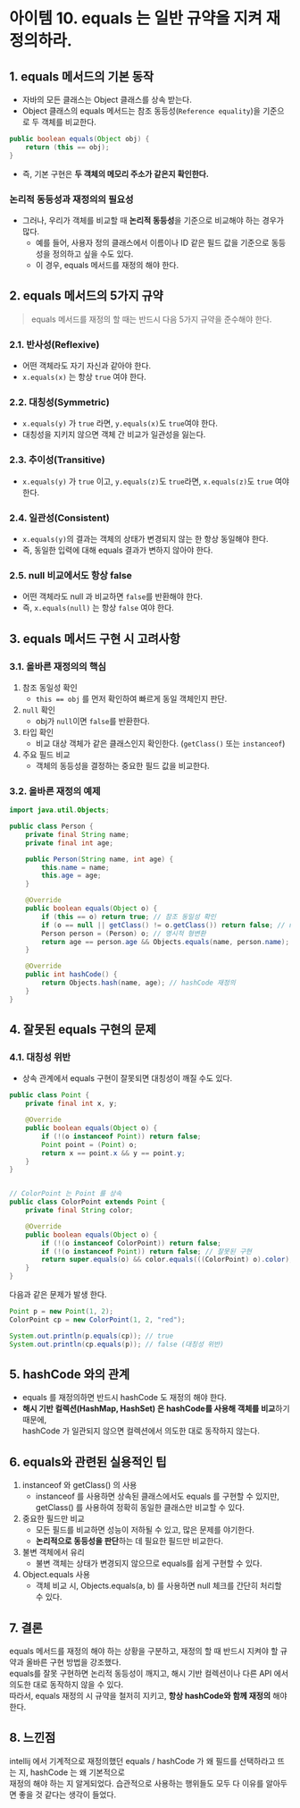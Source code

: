 # 아이템 10. equals 는 일반 규약을 지켜 재정의하라.

## 1. equals 메서드의 기본 동작

- 자바의 모든 클래스는 Object 클래스를 상속 받는다.
- Object 클래스의 equals 메서드는 참조 동등성(`Reference equality`)을 기준으로 두 객체를 비교한다.

```Java
public boolean equals(Object obj) {
    return (this == obj);
}
```

- 즉, 기본 구현은 **두 객체의 메모리 주소가 같은지 확인한다.**

### 논리적 동등성과 재정의의 필요성

- 그러나, 우리가 객체를 비교할 때 **논리적 동등성**을 기준으로 비교해야 하는 경우가 많다.
  - 예를 들어, 사용자 정의 클래스에서 이름이나 ID 같은 필드 값을 기준으로 동등성을 정의하고 싶을 수도 있다.
  - 이 경우, equals 메서드를 재정의 해야 한다.

## 2. equals 메서드의 5가지 규약 

> equals 메서드를 재정의 할 때는 반드시 다음 5가지 규약을 준수해야 한다.

### 2.1. 반사성(Reflexive)
- 어떤 객체라도 자기 자신과 같아야 한다.
- `x.equals(x)` 는 항상 `true` 여야 한다.

### 2.2. 대칭성(Symmetric)
- `x.equals(y)` 가 `true` 라면, `y.equals(x)`도 `true`여야 한다.
- 대칭성을 지키지 않으면 객체 간 비교가 일관성을 잃는다.

### 2.3. 추이성(Transitive)
- `x.equals(y)` 가 `true` 이고, `y.equals(z)`도 `true`라면, `x.equals(z)`도 `true` 여야 한다.

### 2.4. 일관성(Consistent)
- `x.equals(y)`의 결과는 객체의 상태가 변경되지 않는 한 항상 동일해야 한다.
- 즉, 동일한 입력에 대해 equals 결과가 변하지 않아야 한다.

### 2.5. null 비교에서도 항상 false
- 어떤 객체라도 null 과 비교하면 `false`를 반환해야 한다.
- 즉, `x.equals(null)` 는 항상 `false` 여야 한다.

## 3. equals 메서드 구현 시 고려사항

### 3.1. 올바른 재정의의 핵심
1. 참조 동일성 확인
   - `this == obj` 를 먼저 확인하여 빠르게 동일 객체인지 판단.
2. `null` 확인
   - obj가 `null`이면 `false`를 반환한다. 
3. 타입 확인
   - 비교 대상 객체가 같은 클래스인지 확인한다. (`getClass()` 또는 `instanceof`)
4. 주요 필드 비교
   - 객체의 동등성을 결정하는 중요한 필드 값을 비교한다.

### 3.2. 올바른 재정의 예제

```Java
import java.util.Objects;

public class Person {
    private final String name;
    private final int age;

    public Person(String name, int age) {
        this.name = name;
        this.age = age;
    }

    @Override
    public boolean equals(Object o) {
        if (this == o) return true; // 참조 동일성 확인
        if (o == null || getClass() != o.getClass()) return false; // null 및 클래스 확인
        Person person = (Person) o; // 명시적 형변환
        return age == person.age && Objects.equals(name, person.name); // 주요 필드 비교
    }

    @Override
    public int hashCode() {
        return Objects.hash(name, age); // hashCode 재정의
    }
}
```

## 4. 잘못된 equals 구현의 문제

### 4.1. 대칭성 위반
- 상속 관계에서 equals 구현이 잘못되면 대칭성이 깨질 수도 있다.

```Java
public class Point {
    private final int x, y;

    @Override
    public boolean equals(Object o) {
        if (!(o instanceof Point)) return false;
        Point point = (Point) o;
        return x == point.x && y == point.y;
    }
}


// ColorPoint 는 Point 를 상속
public class ColorPoint extends Point {
    private final String color;

    @Override
    public boolean equals(Object o) {
        if (!(o instanceof ColorPoint)) return false;
        if (!(o instanceof Point)) return false; // 잘못된 구현
        return super.equals(o) && color.equals(((ColorPoint) o).color);
    }
}
```

다음과 같은 문제가 발생 한다.
```Java
Point p = new Point(1, 2);
ColorPoint cp = new ColorPoint(1, 2, "red");

System.out.println(p.equals(cp)); // true
System.out.println(cp.equals(p)); // false (대칭성 위반)
```

## 5. hashCode 와의 관계
- equals 를 재정의하면 반드시 hashCode 도 재정의 해야 한다.
- **해시 기반 컬렉션(HashMap, HashSet) 은 hashCode를 사용해 객체를 비교**하기 때문에,  
  hashCode 가 일관되지 않으면 컬렉션에서 의도한 대로 동작하지 않는다.

## 6. equals와 관련된 실용적인 팁
1. instanceof 와 getClass() 의 사용
   - instanceof 를 사용하면 상속된 클래스에서도 equals 를 구현할 수 있지만,  
     getClass() 를 사용하여 정확히 동일한 클래스만 비교할 수 있다.
2. 중요한 필드만 비교
   - 모든 필드를 비교하면 성능이 저하될 수 있고, 많은 문제를 야기한다.
   - **논리적으로 동등성을 판단**하는 데 필요한 필드만 비교한다.
3. 불변 객체에서 유리
   - 불변 객체는 상태가 변경되지 않으므로 equals를 쉽게 구현할 수 있다.
4. Object.equals 사용
   - 객체 비교 시, Objects.equals(a, b) 를 사용하면 null 체크를 간단히 처리할 수 있다.

## 7. 결론
equals 메서드를 재정의 해야 하는 상황을 구분하고, 재정의 할 때 반드시 지켜야 할 규약과 올바른 구현 방법을 강조했다.  
equals를 잘못 구현하면 논리적 동등성이 깨지고, 해시 기반 컬렉션이나 다른 API 에서 의도한 대로 동작하지 않을 수 있다.  
따라서, equals 재정의 시 규약을 철저히 지키고, **항상 hashCode와 함께 재정의** 해야 한다.


## 8. 느낀점
intellij 에서 기계적으로 재정의했던 equals / hashCode 가 왜 필드를 선택하라고 뜨는 지, hashCode 는 왜 기본적으로  
재정의 해야 하는 지 알게되었다.
습관적으로 사용하는 행위들도 모두 다 이유를 알아두면 좋을 것 같다는 생각이 들었다.